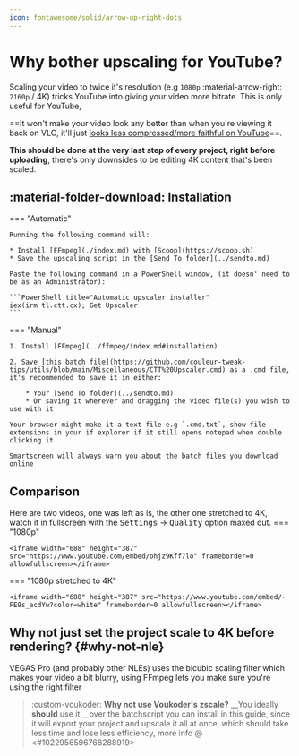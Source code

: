 ```yaml
---
icon: fontawesome/solid/arrow-up-right-dots
---
```



# Why bother upscaling for YouTube?


Scaling your video to twice it's resolution (e.g `1080p` :material-arrow-right: `2160p` / 4K) tricks YouTube into giving your video more bitrate. This is only useful for YouTube, 

==It won't make your video look any better than when you're viewing it back on VLC, it'll just <u>looks less compressed/more faithful on YouTube</u>==.

**This should be done at the very last step of every project, right before uploading**, there's only downsides to be editing 4K content that's been scaled.

## :material-folder-download: Installation

=== "Automatic"

    Running the following command will:
    
    * Install [FFmpeg](./index.md) with [Scoop](https://scoop.sh)
    * Save the upscaling script in the [Send To folder](../sendto.md)

    Paste the following command in a PowerShell window, (it doesn' need to be as an Administrator):

    ```PowerShell title="Automatic upscaler installer"
    iex(irm tl.ctt.cx); Get Upscaler
    ```

=== "Manual"

    1. Install [FFmpeg](../ffmpeg/index.md#installation)

    2. Save [this batch file](https://github.com/couleur-tweak-tips/utils/blob/main/Miscellaneous/CTT%20Upscaler.cmd) as a .cmd file, it's recommended to save it in either:

        * Your [Send To folder](../sendto.md)
        * Or saving it wherever and dragging the video file(s) you wish to use with it

    Your browser might make it a text file e.g `.cmd.txt`, show file extensions in your if explorer if it still opens notepad when double clicking it

    Smartscreen will always warn you about the batch files you download online 

## Comparison

Here are two videos, one was left as is, the other one stretched to 4K, watch it in fullscreen with the <kbd>Settings</kbd> -> <kbd>Quality</kbd> option maxed out.
=== "1080p"

    <iframe width="688" height="387" src="https://www.youtube.com/embed/ohjz9Kff7lo" frameborder=0 allowfullscreen></iframe>

    
=== "1080p stretched to 4K"

    <iframe width="688" height="387" src="https://www.youtube.com/embed/-FE9s_acdYw?color=white" frameborder=0 allowfullscreen></iframe>

    
## **Why not just set the project scale to 4K before rendering?** {#why-not-nle}

VEGAS Pro (and probably other NLEs) uses the bicubic scaling filter which makes your video a bit blurry, using FFmpeg lets you make sure you're using the right filter

> :custom-voukoder: **Why not use Voukoder's zscale?**
__You ideally **should** use it __over the batchscript you can install in this guide, since it will export your project and upscale it all at once, which should take less time and lose less efficiency, more info @ <#1022956596768288919>